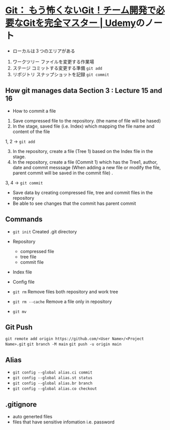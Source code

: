 # [Git： もう怖くないGit！チーム開発で必要なGitを完全マスター \| Udemy](https://www.udemy.com/course/unscared_git/)のノート

- ローカルは３つのエリアがある
1. ワークツリー
ファイルを変更する作業場
2. ステージ
コミットする変更する準備 `git add`
3. リポジトリ
スナップショットを記録 `git commit`

## How git manages data Section 3 : Lecture 15 and 16

- How to commit a file
1. Save compressed file to the repository. (the name of file will be hased)
2. In the stage, saved file (i.e. Index) which mapping the file name and content of the file

1, 2 -> `git add`

3. In the repository, create a file (Tree 1) based on the Index file in the stage.
4. In the repository, create a file (Commit 1) which has the Tree1, author, date and commit messsage (When adding a new file or modify the file, parent commit will be saved in the commit file) . 


3, 4 -> `git commit` 

- Save data by creating compressed file, tree and commit files in the repository
- Be able to see changes that the commit has parent commit

## Commands

- `git init`
Created .git directory
- Repository
    - compressed file
    - tree file
    - commit file
- Index file
- Config file

- `git rm`
Remove files both repository and work tree
- `git rm --cache`
Remove a file only in repository

- `git mv`

## Git Push

`git remote add origin https://github.com/<User Name>/<Project Name>.git`
`git branch -M main`
`git push -u origin main`

## Alias

- `git config --global alias.ci commit`
- `git config --global alias.st status`
- `git config --global alias.br branch`
- `git config --global alias.co checkout`

## .gitignore

- auto generted files
- files that have sensitive infomation i.e. password

